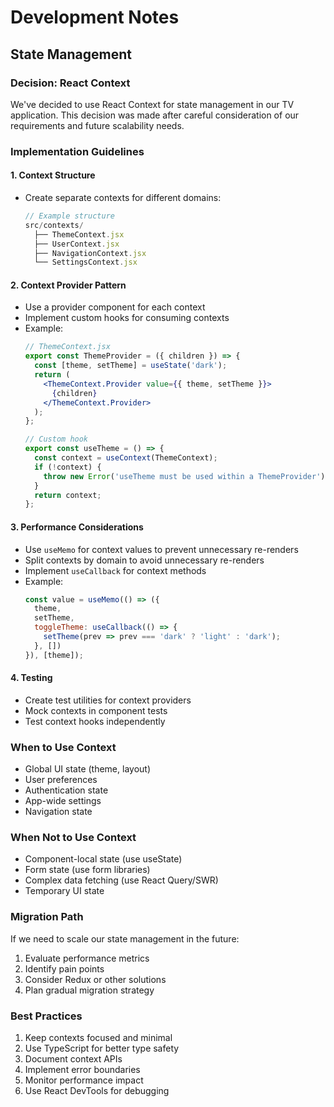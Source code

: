 # Development Notes

## State Management

### Decision: React Context
We've decided to use React Context for state management in our TV application. This decision was made after careful consideration of our requirements and future scalability needs.

### Implementation Guidelines

#### 1. Context Structure
- Create separate contexts for different domains:
  ```jsx
  // Example structure
  src/contexts/
    ├── ThemeContext.jsx
    ├── UserContext.jsx
    ├── NavigationContext.jsx
    └── SettingsContext.jsx
  ```

#### 2. Context Provider Pattern
- Use a provider component for each context
- Implement custom hooks for consuming contexts
- Example:
  ```jsx
  // ThemeContext.jsx
  export const ThemeProvider = ({ children }) => {
    const [theme, setTheme] = useState('dark');
    return (
      <ThemeContext.Provider value={{ theme, setTheme }}>
        {children}
      </ThemeContext.Provider>
    );
  };

  // Custom hook
  export const useTheme = () => {
    const context = useContext(ThemeContext);
    if (!context) {
      throw new Error('useTheme must be used within a ThemeProvider');
    }
    return context;
  };
  ```

#### 3. Performance Considerations
- Use `useMemo` for context values to prevent unnecessary re-renders
- Split contexts by domain to avoid unnecessary re-renders
- Implement `useCallback` for context methods
- Example:
  ```jsx
  const value = useMemo(() => ({
    theme,
    setTheme,
    toggleTheme: useCallback(() => {
      setTheme(prev => prev === 'dark' ? 'light' : 'dark');
    }, [])
  }), [theme]);
  ```

#### 4. Testing
- Create test utilities for context providers
- Mock contexts in component tests
- Test context hooks independently

### When to Use Context
- Global UI state (theme, layout)
- User preferences
- Authentication state
- App-wide settings
- Navigation state

### When Not to Use Context
- Component-local state (use useState)
- Form state (use form libraries)
- Complex data fetching (use React Query/SWR)
- Temporary UI state

### Migration Path
If we need to scale our state management in the future:
1. Evaluate performance metrics
2. Identify pain points
3. Consider Redux or other solutions
4. Plan gradual migration strategy

### Best Practices
1. Keep contexts focused and minimal
2. Use TypeScript for better type safety
3. Document context APIs
4. Implement error boundaries
5. Monitor performance impact
6. Use React DevTools for debugging 